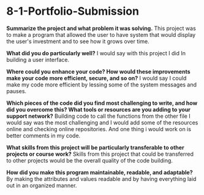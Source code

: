 # 8-1-Portfolio-Submission
**Summarize the project and what problem it was solving.**
  This project was to make a program that allowed the user to have system that would display the user's investment and to see how it grows over time.
  
  **What did you do particularly well?**
  I would say with this project I did In building a user interface.
  
  **Where could you enhance your code? How would these improvements make your code more efficient, secure, and so on?**
  I would say I could make my code more efficient by lessing some of the system messages and pauses. 
  
 **Which pieces of the code did you find most challenging to write, and how did you overcome this? What tools or resources are you adding to your support network?**
 Building code to call the functions from the other file I would say was the most challenging and I would add some of the resources online and checking online repositories.
 And one thing i would work on is better comments in my code.
 
 **What skills from this project will be particularly transferable to other projects or course work?**
 Skills from this project that could be transferred to other projects would be the overall quality of the code building.
 
 **How did you make this program maintainable, readable, and adaptable?**
 By making the attributes and values readable and by having everything laid out in an organized manner. 
